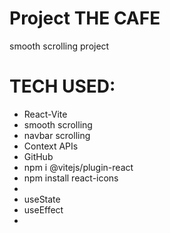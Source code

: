 # Project THE CAFE
smooth scrolling project

# TECH USED:
- React-Vite
- smooth scrolling
- navbar scrolling
- Context APIs
- GitHub
- npm i @vitejs/plugin-react
- npm install react-icons 
- 
- useState 
- useEffect
- 



